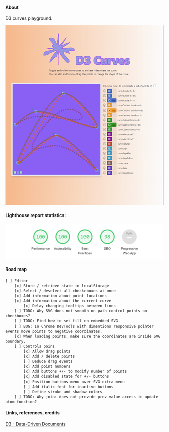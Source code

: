 #### About

D3 curves playground.

![](src/assets/previews/2021-08-18_3-57-11.png)

#### Lighthouse report statistics:

![](src/assets/previews/../acc-score-2021-08-18_23-45-47.png)

#### Road map

    [ ] Editor
        [x] Store / retrieve state in localStorage
        [x] Select / deselect all checkeboxes at once
        [x] Add information about point locations
        [x] Add information about the current curve
            [x] Delay changing tooltips between lines
        [ ] TODO: Why SVG does not smooth on path control points on checkboxes?
        [ ] TODO: Find how to set fill on embedded SVG.
        [ ] BUG: In Chrome DevTools with dimentions responsive pointer events move points to negative coordinates.
        [x] When loading points, make sure the coordinates are inside SVG boundary.
        [ ] Controls poins
            [x] Allow drag points
            [x] Add / delete points
            [ ] Deduce drag events
            [x] Add point numbers
            [x] Add buttons +/- to modify number of points
            [x] Add disabled state for +/- buttons
            [x] Position buttons menu over SVG extra menu
            [ ] Add italic font for inactive buttons
            [ ] Define stroke and shadow colors
        [ ] TODO: Why jotai does not provide prev value access in update atom function?

#### Links, references, credits

[D3 - Data-Driven Documents](https://github.com/d3/d3/wiki)
